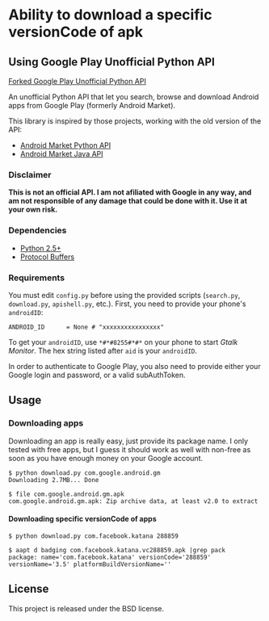 # Ability to download a specific versionCode of apk

## Using Google Play Unofficial Python API

[Forked Google Play Unofficial Python API](https://github.com/egirault/googleplay-api)

An unofficial Python API that let you search, browse and download Android apps from Google Play (formerly Android Market).

This library is inspired by those projects, working with the old version of the API:

* [Android Market Python API](https://github.com/liato/android-market-api-py)
* [Android Market Java API](http://code.google.com/p/android-market-api/)

### Disclaimer
**This is not an official API. I am not afiliated with Google in any way, and am not responsible of any damage that could be done with it. Use it at your own risk.**

### Dependencies
* [Python 2.5+](http://www.python.org)
* [Protocol Buffers](http://code.google.com/p/protobuf/)

### Requirements
You must edit `config.py` before using the provided scripts (`search.py`, `download.py`, `apishell.py`, etc.). First, you need to provide your phone's `androidID`:

    ANDROID_ID      = None # "xxxxxxxxxxxxxxxx"

To get your `androidID`, use `*#*#8255#*#*` on your phone to start *Gtalk Monitor*. The hex string listed after `aid` is your `androidID`.

In order to authenticate to Google Play, you also need to provide either your Google login and password, or a valid subAuthToken.

## Usage

### Downloading apps

Downloading an app is really easy, just provide its package name. I only tested with free apps, but I guess it should work as well with non-free as soon as you have enough money on your Google account.

    $ python download.py com.google.android.gm
    Downloading 2.7MB... Done

    $ file com.google.android.gm.apk
    com.google.android.gm.apk: Zip archive data, at least v2.0 to extract

#### Downloading specific versionCode of apps

    $ python download.py com.facebook.katana 288859

    $ aapt d badging com.facebook.katana.vc288859.apk |grep pack
    package: name='com.facebook.katana' versionCode='288859' versionName='3.5' platformBuildVersionName=''

## License

This project is released under the BSD license.

